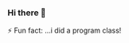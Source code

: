 ### Hi there 👋

<!--
**cookiescakescream/cookiescakescream** is a ✨ _special_ ✨ repository because its `README.md` (this file) appears on your GitHub profile.

Here are some ideas to get you started:

-
- 💬 Ask me about ... hacking or programing
- 
- 😄 Pronouns: ..$#@!%^&*()_+=-0987654321=======whats your fav simble out of these?
- 
-->⚡ Fun fact: ...i did a program class!

